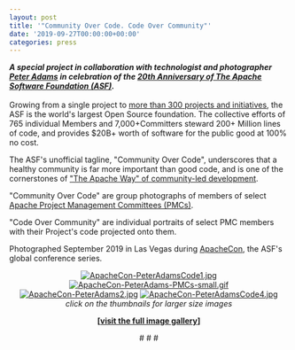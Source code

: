 ```yaml
---
layout: post
title: '"Community Over Code. Code Over Community"'
date: '2019-09-27T00:00:00+00:00'
categories: press
---
```

<div><strong><em>A special project in collaboration with technologist and photographer <a href="http://www.peteradamsphoto.com/">Peter Adams</a> in celebration of the <a href="https://blogs.apache.org/foundation/date/20190326">20th Anniversary of The Apache Software Foundation (ASF)</a>.</em></strong></div> 
  <div><br /></div> 
  <div>Growing from a single project to <a href="https://projects.apache.org/">more than 300 projects and initiatives</a>, the ASF is the world's largest Open Source foundation. The collective efforts of 765 individual Members and 7,000+Committers steward 200+ Million lines of code, and provides $20B+ worth of software for the public good at 100% no cost.</div> 
  <div> 
    <p>The ASF's unofficial tagline, &quot;Community Over Code&quot;, underscores that a healthy community is far more important than good code, and is one of the cornerstones of <a href="http://apache.org/theapacheway/">&quot;The Apache Way&quot; of community-led development</a>. </p> 
    <p>&quot;Community Over Code&quot; are group photographs of members of select <a href="http://apache.org/foundation/governance/pmcs.html">Apache Project Management Committees (PMCs)</a>. </p> 
    <p>&quot;Code Over Community&quot; are individual portraits of select PMC members with their Project's code projected onto them.&nbsp;</p> 
  </div> 
  <div> 
    <p>Photographed September 2019 in Las Vegas during <a href="https://www.apachecon.com/">ApacheCon</a>, the ASF's global conference series.</p> 
    <p style="text-align: center;"><a href="https://blogs.apache.org/press/mediaresource/01fdef37-c728-492b-b4d9-f582b35fd04a"><img src="https://blogs.apache.org/press/mediaresource/01fdef37-c728-492b-b4d9-f582b35fd04a?t=true" alt="ApacheCon-PeterAdamsCode1.jpg" /></a> <a href="https://blogs.apache.org/press/mediaresource/d9ee441e-bc4e-4361-a49d-47057f64f6a7"><img src="https://blogs.apache.org/press/mediaresource/d9ee441e-bc4e-4361-a49d-47057f64f6a7?t=true" alt="ApacheCon-PeterAdams-PMCs-small.gif" /></a> <a href="https://blogs.apache.org/press/mediaresource/5388392d-87b5-4cf9-a9dc-a203ef6ac3e6"><img src="https://blogs.apache.org/press/mediaresource/5388392d-87b5-4cf9-a9dc-a203ef6ac3e6?t=true" alt="ApacheCon-PeterAdams2.jpg" /></a> <a href="https://blogs.apache.org/press/mediaresource/d4ed5830-8e25-4d97-9816-ff12062dd8dd"><img src="https://blogs.apache.org/press/mediaresource/d4ed5830-8e25-4d97-9816-ff12062dd8dd?t=true" alt="ApacheCon-PeterAdamsCode4.jpg" /></a><br /><em>click on the thumbnails for larger size images</em></p> 
    <p> </p> 
    <p> </p> 
  </div> 
  <div style="text-align: center;"><strong>[<a href="http://www.peteradamsphoto.com/apache-20th-anniversary/">visit the full image gallery</a>]</strong></div> 
  <p> </p> 
  <p> </p> 
  <p> </p> 
  <div> 
    <p style="text-align: center;"># # #</p> 
  </div> 
  <div><br /></div>
